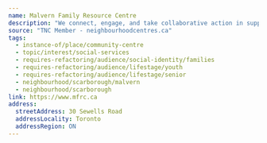 ```yaml
---
name: Malvern Family Resource Centre
description: "We connect, engage, and take collaborative action in supporting our communities to thrive. We use our public spaces, and our deep and authentic connections, to bring people together with a focus on those that need us the most. Each year, MFRC provides impactful, holistic, and highly accessible programs and services to several thousand children, youth, families, women, newcomers, and seniors."
source: "TNC Member - neighbourhoodcentres.ca"
tags:
  - instance-of/place/community-centre
  - topic/interest/social-services
  - requires-refactoring/audience/social-identity/families
  - requires-refactoring/audience/lifestage/youth
  - requires-refactoring/audience/lifestage/senior
  - neighbourhood/scarborough/malvern
  - neighbourhood/scarborough
link: https://www.mfrc.ca
address:
  streetAddress: 30 Sewells Road
  addressLocality: Toronto
  addressRegion: ON
---
```

